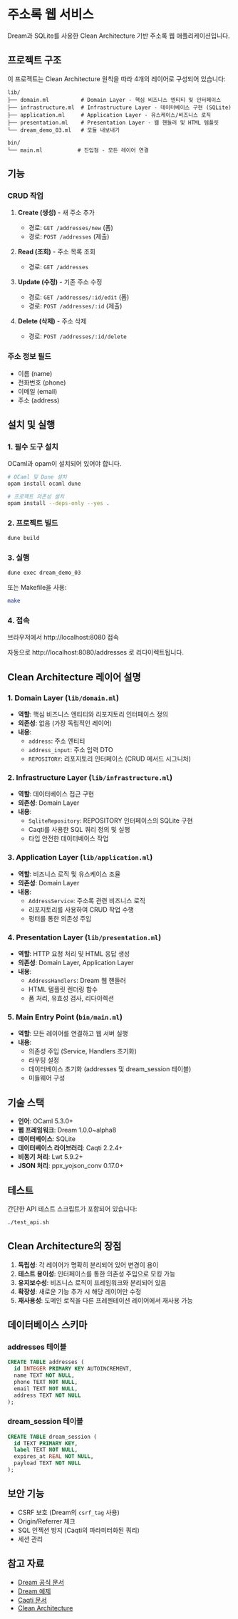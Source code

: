 # 주소록 웹 서비스

Dream과 SQLite를 사용한 Clean Architecture 기반 주소록 웹 애플리케이션입니다.

## 프로젝트 구조

이 프로젝트는 Clean Architecture 원칙을 따라 4개의 레이어로 구성되어 있습니다:

```
lib/
├── domain.ml          # Domain Layer - 핵심 비즈니스 엔티티 및 인터페이스
├── infrastructure.ml  # Infrastructure Layer - 데이터베이스 구현 (SQLite)
├── application.ml     # Application Layer - 유스케이스/비즈니스 로직
├── presentation.ml    # Presentation Layer - 웹 핸들러 및 HTML 템플릿
└── dream_demo_03.ml   # 모듈 내보내기

bin/
└── main.ml           # 진입점 - 모든 레이어 연결
```

## 기능

### CRUD 작업

1. **Create (생성)** - 새 주소 추가
   - 경로: `GET /addresses/new` (폼)
   - 경로: `POST /addresses` (제출)

2. **Read (조회)** - 주소 목록 조회
   - 경로: `GET /addresses`

3. **Update (수정)** - 기존 주소 수정
   - 경로: `GET /addresses/:id/edit` (폼)
   - 경로: `POST /addresses/:id` (제출)

4. **Delete (삭제)** - 주소 삭제
   - 경로: `POST /addresses/:id/delete`

### 주소 정보 필드

- 이름 (name)
- 전화번호 (phone)
- 이메일 (email)
- 주소 (address)

## 설치 및 실행

### 1. 필수 도구 설치

OCaml과 opam이 설치되어 있어야 합니다.

```bash
# OCaml 및 Dune 설치
opam install ocaml dune

# 프로젝트 의존성 설치
opam install --deps-only --yes .
```

### 2. 프로젝트 빌드

```bash
dune build
```

### 3. 실행

```bash
dune exec dream_demo_03
```

또는 Makefile을 사용:

```bash
make
```

### 4. 접속

브라우저에서 http://localhost:8080 접속

자동으로 http://localhost:8080/addresses 로 리다이렉트됩니다.

## Clean Architecture 레이어 설명

### 1. Domain Layer (`lib/domain.ml`)
- **역할**: 핵심 비즈니스 엔티티와 리포지토리 인터페이스 정의
- **의존성**: 없음 (가장 독립적인 레이어)
- **내용**:
  - `address`: 주소 엔티티
  - `address_input`: 주소 입력 DTO
  - `REPOSITORY`: 리포지토리 인터페이스 (CRUD 메서드 시그니처)

### 2. Infrastructure Layer (`lib/infrastructure.ml`)
- **역할**: 데이터베이스 접근 구현
- **의존성**: Domain Layer
- **내용**:
  - `SqliteRepository`: REPOSITORY 인터페이스의 SQLite 구현
  - Caqti를 사용한 SQL 쿼리 정의 및 실행
  - 타입 안전한 데이터베이스 작업

### 3. Application Layer (`lib/application.ml`)
- **역할**: 비즈니스 로직 및 유스케이스 조율
- **의존성**: Domain Layer
- **내용**:
  - `AddressService`: 주소록 관련 비즈니스 로직
  - 리포지토리를 사용하여 CRUD 작업 수행
  - 펑터를 통한 의존성 주입

### 4. Presentation Layer (`lib/presentation.ml`)
- **역할**: HTTP 요청 처리 및 HTML 응답 생성
- **의존성**: Domain Layer, Application Layer
- **내용**:
  - `AddressHandlers`: Dream 웹 핸들러
  - HTML 템플릿 렌더링 함수
  - 폼 처리, 유효성 검사, 리다이렉션

### 5. Main Entry Point (`bin/main.ml`)
- **역할**: 모든 레이어를 연결하고 웹 서버 실행
- **내용**:
  - 의존성 주입 (Service, Handlers 초기화)
  - 라우팅 설정
  - 데이터베이스 초기화 (addresses 및 dream_session 테이블)
  - 미들웨어 구성

## 기술 스택

- **언어**: OCaml 5.3.0+
- **웹 프레임워크**: Dream 1.0.0~alpha8
- **데이터베이스**: SQLite
- **데이터베이스 라이브러리**: Caqti 2.2.4+
- **비동기 처리**: Lwt 5.9.2+
- **JSON 처리**: ppx_yojson_conv 0.17.0+

## 테스트

간단한 API 테스트 스크립트가 포함되어 있습니다:

```bash
./test_api.sh
```

## Clean Architecture의 장점

1. **독립성**: 각 레이어가 명확히 분리되어 있어 변경이 용이
2. **테스트 용이성**: 인터페이스를 통한 의존성 주입으로 모킹 가능
3. **유지보수성**: 비즈니스 로직이 프레임워크와 분리되어 있음
4. **확장성**: 새로운 기능 추가 시 해당 레이어만 수정
5. **재사용성**: 도메인 로직을 다른 프레젠테이션 레이어에서 재사용 가능

## 데이터베이스 스키마

### addresses 테이블

```sql
CREATE TABLE addresses (
  id INTEGER PRIMARY KEY AUTOINCREMENT,
  name TEXT NOT NULL,
  phone TEXT NOT NULL,
  email TEXT NOT NULL,
  address TEXT NOT NULL
);
```

### dream_session 테이블

```sql
CREATE TABLE dream_session (
  id TEXT PRIMARY KEY,
  label TEXT NOT NULL,
  expires_at REAL NOT NULL,
  payload TEXT NOT NULL
);
```

## 보안 기능

- CSRF 보호 (Dream의 `csrf_tag` 사용)
- Origin/Referrer 체크
- SQL 인젝션 방지 (Caqti의 파라미터화된 쿼리)
- 세션 관리

## 참고 자료

- [Dream 공식 문서](https://aantron.github.io/dream/)
- [Dream 예제](https://github.com/aantron/dream/tree/master/example)
- [Caqti 문서](https://github.com/paurkedal/ocaml-caqti)
- [Clean Architecture](https://blog.cleancoder.com/uncle-bob/2012/08/13/the-clean-architecture.html)
